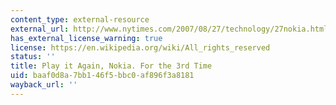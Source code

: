 ```yaml
---
content_type: external-resource
external_url: http://www.nytimes.com/2007/08/27/technology/27nokia.html
has_external_license_warning: true
license: https://en.wikipedia.org/wiki/All_rights_reserved
status: ''
title: Play it Again, Nokia. For the 3rd Time
uid: baaf0d8a-7bb1-46f5-bbc0-af896f3a8181
wayback_url: ''
---
```

